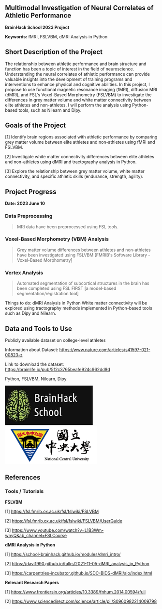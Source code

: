 ## Multimodal Investigation of Neural Correlates of Athletic Performance ##
**BrainHack School 2023 Project**

**Keywords:**
fMRI, FSLVBM, dMRI Analysis in Python

## Short Description of the Project
The relationship between athletic performance and brain structure and function has been a topic of interest in the field of neuroscience. Understanding the neural correlates of athletic performance can provide valuable insights into the development of training programs and interventions to enhance physical and cognitive abilities. In this project, I propose to use functional magnetic resonance imaging (fMRI), diffusion MRI (dMRI), and FSL's Voxel-Based Morphometry (FSLVBM) to investigate the differences in grey matter volume and white matter connectivity between elite athletes and non-athletes. I will perform the analysis using Python-based tools, such as Nilearn and Dipy.  

## Goals of the Project
[1] Identify brain regions associated with athletic performance by comparing grey matter volume between elite athletes and non-athletes using fMRI and FSLVBM.

[2] Investigate white matter connectivity differences between elite athletes and non-athletes using dMRI and tractography analysis in Python.

[3] Explore the relationship between grey matter volume, white matter connectivity, and specific athletic skills (endurance, strength, agility).

## Project Progress
**Date: 2023 June 10**

### Data Preprocessing
> MRI data have been preprocessed using FSL tools.

### Voxel-Based Morphometry (VBM) Analysis
> Grey matter volume differences between athletes and non-athletes have been investigated using FSLVBM [FMRIB's Software Library - Voxel-Based Morphometry]

### Vertex Analysis
> Automated segmentation of subcortical structures in the brain has been completed using FSL FIRST [a model-based segmentation/registration tool]

Things to do:
dMRI Analysis in Python
White matter connectivity will be explored using tractography methods implemented in Python-based tools such as Dipy and Nilearn.

## Data and Tools to Use 
Publicly available dataset on college-level athletes

Information about Dataset:
https://www.nature.com/articles/s41597-021-00823-z

Link to download the dataset:
https://brainlife.io/pub/5f2c3765beafe924c962dd8d

Python, FSLVBM, Nilearn, Dipy

![BrainHack School logo](Images/images.jfif)
![NCU logo](Images/images.png)

## References
### Tools / Tutorials 
**FSLVBM**

[1] https://fsl.fmrib.ox.ac.uk/fsl/fslwiki/FSLVBM

[2] https://fsl.fmrib.ox.ac.uk/fsl/fslwiki/FSLVBM/UserGuide

[3] https://www.youtube.com/watch?v=L1B3Wm-wnyQ&ab_channel=FSLCourse

**dMRI Analysis in Python**

[1] https://school-brainhack.github.io/modules/dmri_intro/

[2] https://davi1990.github.io/talks/2021-11-05-dMRI_analysis_in_Python

[3] https://carpentries-incubator.github.io/SDC-BIDS-dMRI/aio/index.html

**Relevant Research Papers**

[1] https://www.frontiersin.org/articles/10.3389/fnhum.2014.00594/full

[2] https://www.sciencedirect.com/science/article/pii/S0960982214009798
